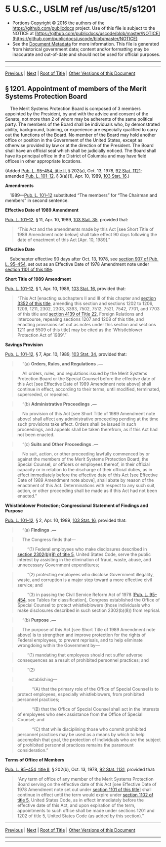 ---
---

# 5 U.S.C., USLM ref /us/usc/t5/s1201

* Portions Copyright © 2016 the authors of the https://github.com/publicdocs project.
  Use of this file is subject to the NOTICE at [https://github.com/publicdocs/uscode/blob/master/NOTICE](https://github.com/publicdocs/uscode/blob/master/NOTICE)
* See the [Document Metadata](././../../../../../..//README.md) for more information.
  This file is generated from historical government data; content and/or formatting may be inaccurate and out-of-date and should not be used for official purposes.

----------
----------

[Previous](./../../../../../..//us/usc/t5/ptII/ch12/schI/m__us_usc_t5_ptII_ch12_schI.md) | [Next](./../../../../../..//us/usc/t5/ptII/ch12/schI/m__us_usc_t5_s1202.md) | [Root of Title](./../../../../../../) | [Other Versions of this Document](https://publicdocs.github.io/go/links?ns=uslm&ref=%2Fus%2Fusc%2Ft5%2Fs1201)

## § 1201. Appointment of members of the Merit Systems Protection Board

    The Merit Systems Protection Board is composed of 3 members appointed by the President, by and with the advice and consent of the Senate, not more than 2 of whom may be adherents of the same political party. The members of the Board shall be individuals who, by demonstrated ability, background, training, or experience are especially qualified to carry out the functions of the Board. No member of the Board may hold another office or position in the Government of the United States, except as otherwise provided by law or at the direction of the President. The Board shall have an official seal which shall be judicially noticed. The Board shall have its principal office in the District of Columbia and may have field offices in other appropriate locations.

(Added [Pub. L. 95–454, title II][/us/pl/95/454/tII], § 202(a), Oct. 13, 1978, [92 Stat. 1121][/us/stat/92/1121]; amended [Pub. L. 101–12][/us/pl/101/12], § 3(a)(1), Apr. 10, 1989, [103 Stat. 16][/us/stat/103/16].)

 __Amendments__ 

    1989—[Pub. L. 101–12][/us/pl/101/12] substituted “The members” for “The Chairman and members” in second sentence.

 __Effective Date of 1989 Amendment__ 

[Pub. L. 101–12][/us/pl/101/12], § 11, Apr. 10, 1989, [103 Stat. 35][/us/stat/103/35], provided that: 

> “This Act and the amendments made by this Act \[see Short Title of 1989 Amendment note below\] shall take effect 90 days following the date of enactment of this Act \[Apr. 10, 1989\].”

 __Effective Date__ 

    Subchapter effective 90 days after Oct. 13, 1978, see [section 907 of Pub. L. 95–454][/us/pl/95/454/s907], set out as an Effective Date of 1978 Amendment note under [section 1101 of this title][/us/usc/t5/s1101].

 __Short Title of 1989 Amendment__ 

[Pub. L. 101–12][/us/pl/101/12], § 1, Apr. 10, 1989, [103 Stat. 16][/us/stat/103/16], provided that: 

> “This Act \[enacting subchapters II and III of this chapter and [section 3352 of this title][/us/usc/t5/s3352], amending this section and sections 1202 to 1206, 1209, 1211, 2302, 2303, 3393, 7502, 7512, 7521, 7542, 7701, and 7703 of this title and [section 4139 of Title 22][/us/usc/t22/s4139], Foreign Relations and Intercourse, repealing sections 1207 and 1208 of this title, and enacting provisions set out as notes under this section and sections 1211 and 5509 of this title\] may be cited as the ‘Whistleblower Protection Act of 1989’.”

 __Savings Provision__ 

[Pub. L. 101–12][/us/pl/101/12], § 7, Apr. 10, 1989, [103 Stat. 34][/us/stat/103/34], provided that:

>     “(a)  __Orders, Rules, and Regulations__  __.—__ 

>     All orders, rules, and regulations issued by the Merit Systems Protection Board or the Special Counsel before the effective date of this Act \[see Effective Date of 1989 Amendment note above\] shall continue in effect, according to their terms, until modified, terminated, superseded, or repealed.

>     “(b)  __Administrative Proceedings__  __.—__ 

>     No provision of this Act \[see Short Title of 1989 Amendment note above\] shall affect any administrative proceeding pending at the time such provisions take effect. Orders shall be issued in such proceedings, and appeals shall be taken therefrom, as if this Act had not been enacted.

>     “(c)  __Suits and Other Proceedings__  __.—__ 

>     No suit, action, or other proceeding lawfully commenced by or against the members of the Merit Systems Protection Board, the Special Counsel, or officers or employees thereof, in their official capacity or in relation to the discharge of their official duties, as in effect immediately before the effective date of this Act \[see Effective Date of 1989 Amendment note above\], shall abate by reason of the enactment of this Act. Determinations with respect to any such suit, action, or other proceeding shall be made as if this Act had not been enacted.”

 __Whistleblower Protection; Congressional Statement of Findings and Purpose__ 

[Pub. L. 101–12][/us/pl/101/12], § 2, Apr. 10, 1989, [103 Stat. 16][/us/stat/103/16], provided that:

>     “(a)  __Findings__  __.—__ 

>     The Congress finds that—

>         “(1) Federal employees who make disclosures described in [section 2302(b)(8) of title 5][/us/usc/t5/s2302/b/8], United States Code, serve the public interest by assisting in the elimination of fraud, waste, abuse, and unnecessary Government expenditures;

>         “(2) protecting employees who disclose Government illegality, waste, and corruption is a major step toward a more effective civil service; and

>         “(3) in passing the Civil Service Reform Act of 1978 \[[Pub. L. 95–454][/us/pl/95/454], see Tables for classification\], Congress established the Office of Special Counsel to protect whistleblowers (those individuals who make disclosures described in such section 2302(b)(8)) from reprisal.

>     “(b)  __Purpose__  __.—__ 

>     The purpose of this Act \[see Short Title of 1989 Amendment note above\] is to strengthen and improve protection for the rights of Federal employees, to prevent reprisals, and to help eliminate wrongdoing within the Government by—

>         “(1) mandating that employees should not suffer adverse consequences as a result of prohibited personnel practices; and

>         “(2)

>          establishing—

>             “(A) that the primary role of the Office of Special Counsel is to protect employees, especially whistleblowers, from prohibited personnel practices;

>             “(B) that the Office of Special Counsel shall act in the interests of employees who seek assistance from the Office of Special Counsel; and

>             “(C) that while disciplining those who commit prohibited personnel practices may be used as a means by which to help accomplish that goal, the protection of individuals who are the subject of prohibited personnel practices remains the paramount consideration.”

 __Terms of Office of Members__ 

[Pub. L. 95–454, title II][/us/pl/95/454/tII], § 202(b), Oct. 13, 1978, [92 Stat. 1131][/us/stat/92/1131], provided that: 

> “Any term of office of any member of the Merit Systems Protection Board serving on the effective date of this Act \[see Effective Date of 1978 Amendment note set out under [section 1101 of this title][/us/usc/t5/s1101]\] shall continue in effect until the term would expire under [section 1102 of title 5][/us/usc/t5/s1102], United States Code, as in effect immediately before the effective date of this Act, and upon expiration of the term, appointments to such office shall be made under sections 1201 and 1202 of title 5, United States Code (as added by this section).”

----------

[Previous](./../../../../../..//us/usc/t5/ptII/ch12/schI/m__us_usc_t5_ptII_ch12_schI.md) | [Next](./../../../../../..//us/usc/t5/ptII/ch12/schI/m__us_usc_t5_s1202.md) | [Root of Title](./../../../../../../) | [Other Versions of this Document](https://publicdocs.github.io/go/links?ns=uslm&ref=%2Fus%2Fusc%2Ft5%2Fs1201)

----------
----------

[/us/pl/95/454/tII]: https://publicdocs.github.io/go/links?ns=uslm&ref=%2Fus%2Fpl%2F95%2F454%2FtII
[/us/stat/92/1121]: https://publicdocs.github.io/go/links?ns=uslm&ref=%2Fus%2Fstat%2F92%2F1121
[/us/pl/101/12]: https://publicdocs.github.io/go/links?ns=uslm&ref=%2Fus%2Fpl%2F101%2F12
[/us/stat/103/16]: https://publicdocs.github.io/go/links?ns=uslm&ref=%2Fus%2Fstat%2F103%2F16
[/us/pl/101/12]: https://publicdocs.github.io/go/links?ns=uslm&ref=%2Fus%2Fpl%2F101%2F12
[/us/pl/101/12]: https://publicdocs.github.io/go/links?ns=uslm&ref=%2Fus%2Fpl%2F101%2F12
[/us/stat/103/35]: https://publicdocs.github.io/go/links?ns=uslm&ref=%2Fus%2Fstat%2F103%2F35
[/us/pl/95/454/s907]: https://publicdocs.github.io/go/links?ns=uslm&ref=%2Fus%2Fpl%2F95%2F454%2Fs907
[/us/usc/t5/s1101]: https://publicdocs.github.io/go/links?ns=uslm&ref=%2Fus%2Fusc%2Ft5%2Fs1101
[/us/pl/101/12]: https://publicdocs.github.io/go/links?ns=uslm&ref=%2Fus%2Fpl%2F101%2F12
[/us/stat/103/16]: https://publicdocs.github.io/go/links?ns=uslm&ref=%2Fus%2Fstat%2F103%2F16
[/us/usc/t5/s3352]: https://publicdocs.github.io/go/links?ns=uslm&ref=%2Fus%2Fusc%2Ft5%2Fs3352
[/us/usc/t22/s4139]: https://publicdocs.github.io/go/links?ns=uslm&ref=%2Fus%2Fusc%2Ft22%2Fs4139
[/us/pl/101/12]: https://publicdocs.github.io/go/links?ns=uslm&ref=%2Fus%2Fpl%2F101%2F12
[/us/stat/103/34]: https://publicdocs.github.io/go/links?ns=uslm&ref=%2Fus%2Fstat%2F103%2F34
[/us/pl/101/12]: https://publicdocs.github.io/go/links?ns=uslm&ref=%2Fus%2Fpl%2F101%2F12
[/us/stat/103/16]: https://publicdocs.github.io/go/links?ns=uslm&ref=%2Fus%2Fstat%2F103%2F16
[/us/usc/t5/s2302/b/8]: https://publicdocs.github.io/go/links?ns=uslm&ref=%2Fus%2Fusc%2Ft5%2Fs2302%2Fb%2F8
[/us/pl/95/454]: https://publicdocs.github.io/go/links?ns=uslm&ref=%2Fus%2Fpl%2F95%2F454
[/us/pl/95/454/tII]: https://publicdocs.github.io/go/links?ns=uslm&ref=%2Fus%2Fpl%2F95%2F454%2FtII
[/us/stat/92/1131]: https://publicdocs.github.io/go/links?ns=uslm&ref=%2Fus%2Fstat%2F92%2F1131
[/us/usc/t5/s1101]: https://publicdocs.github.io/go/links?ns=uslm&ref=%2Fus%2Fusc%2Ft5%2Fs1101
[/us/usc/t5/s1102]: https://publicdocs.github.io/go/links?ns=uslm&ref=%2Fus%2Fusc%2Ft5%2Fs1102


